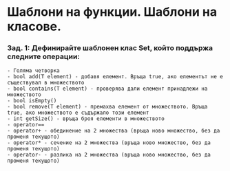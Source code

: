 #  Шаблони на функции. Шаблони на класове. 


### Зад. 1: Дефинирайте шаблонен клас Set, който поддържа следните операции:

	- Голяма четворка
	- bool add(T element) - добавя елемент. Връща true, ако елементът не е съществувал в множеството
	- bool contains(T element) - проверява дали елемент принадлежи на множеството
	- bool isEmpty()
	- bool remove(T element) - премахва елемент от множеството. Връща true, ако множеството е съдържало този елемент
	- int getSize() - връща броя елементи в множеството
	- operator==
	- operator+ - обединение на 2 множества (връща ново множество, без да променя текущото)
	- operator* - сечение на 2 множества (връща ново множество, без да променя текущото)
	- operator- - разлика на 2 множества (връща ново множество, без да променя текущото)